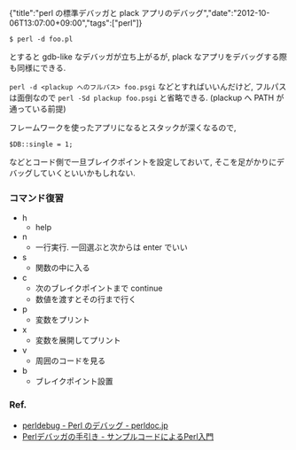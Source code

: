 {"title":"perl の標準デバッガと plack アプリのデバッグ","date":"2012-10-06T13:07:00+09:00","tags":["perl"]}

    $ perl -d foo.pl

とすると gdb-like なデバッガが立ち上がるが, plack なアプリをデバッグする際も同様にできる.

`perl -d <plackup へのフルパス> foo.psgi` などとすればいいんだけど, フルパスは面倒なので `perl -Sd plackup foo.psgi` と省略できる. (plackup へ PATH が通っている前提)

フレームワークを使ったアプリになるとスタックが深くなるので,

    $DB::single = 1;

などとコード側で一旦ブレイクポイントを設定しておいて, そこを足がかりにデバッグしていくといいかもしれない.

### コマンド復習

- h
  - help
- n
  - 一行実行. 一回選ぶと次からは enter でいい
- s
  - 関数の中に入る
- c
  - 次のブレイクポイントまで continue
  - 数値を渡すとその行まで行く
- p
  - 変数をプリント
- x
  - 変数を展開してプリント
- v
  - 周囲のコードを見る
- b
  - ブレイクポイント設置

### Ref.
- [perldebug - Perl のデバッグ - perldoc.jp](http://perldoc.jp/docs/perl/5.8.8/perldebug.pod)
- [Perlデバッガの手引き - サンプルコードによるPerl入門](http://d.hatena.ne.jp/perlcodesample/20100302/1269670120)
